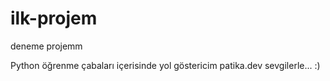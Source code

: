 # ilk-projem
deneme projemm

Python öğrenme çabaları içerisinde yol göstericim patika.dev sevgilerle... :)


